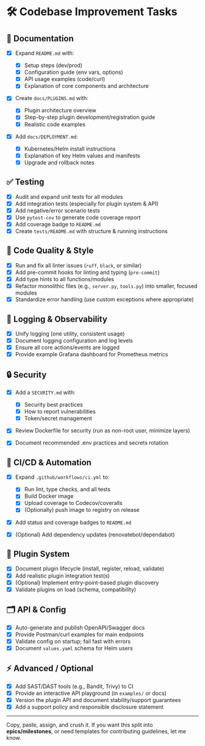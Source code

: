 # 🛠️ Codebase Improvement Tasks

## 🚩 **Documentation**

* [x] Expand `README.md` with:

    * [x] Setup steps (dev/prod)
    * [x] Configuration guide (env vars, options)
    * [x] API usage examples (code/curl)
    * [x] Explanation of core components and architecture
* [x] Create `docs/PLUGINS.md` with:

    * [x] Plugin architecture overview
    * [x] Step-by-step plugin development/registration guide
    * [x] Realistic code examples
* [x] Add `docs/DEPLOYMENT.md`:

    * [x] Kubernetes/Helm install instructions
    * [x] Explanation of key Helm values and manifests
    * [x] Upgrade and rollback notes

## ✅ **Testing**

* [x] Audit and expand unit tests for all modules
* [x] Add integration tests (especially for plugin system & API)
* [x] Add negative/error scenario tests
* [x] Use `pytest-cov` to generate code coverage report
* [x] Add coverage badge to `README.md`
* [x] Create `tests/README.md` with structure & running instructions

## 💎 **Code Quality & Style**

* [x] Run and fix all linter issues (`ruff`, `black`, or similar)
* [x] Add pre-commit hooks for linting and typing (`pre-commit`)
* [x] Add type hints to all functions/modules
* [x] Refactor monolithic files (e.g., `server.py`, `tools.py`) into smaller, focused modules
* [x] Standardize error handling (use custom exceptions where appropriate)

## 📜 **Logging & Observability**

* [x] Unify logging (one utility, consistent usage)
* [x] Document logging configuration and log levels
* [x] Ensure all core actions/events are logged
* [x] Provide example Grafana dashboard for Prometheus metrics

## 🔒 **Security**

* [x] Add a `SECURITY.md` with:

    * [x] Security best practices
    * [x] How to report vulnerabilities
    * [x] Token/secret management
* [x] Review Dockerfile for security (run as non-root user, minimize layers)
* [x] Document recommended .env practices and secrets rotation

## 🚀 **CI/CD & Automation**

* [x] Expand `.github/workflows/ci.yml` to:

    * [x] Run lint, type checks, and all tests
    * [x] Build Docker image
    * [x] Upload coverage to Codecov/coveralls
    * [x] (Optionally) push image to registry on release
* [x] Add status and coverage badges to `README.md`
* [x] (Optional) Add dependency updates (renovatebot/dependabot)

## 🔌 **Plugin System**

* [x] Document plugin lifecycle (install, register, reload, validate)
* [x] Add realistic plugin integration test(s)
* [x] (Optional) Implement entry-point-based plugin discovery
* [x] Validate plugins on load (schema, compatibility)

## 🗂️ **API & Config**

* [x] Auto-generate and publish OpenAPI/Swagger docs
* [x] Provide Postman/curl examples for main endpoints
* [x] Validate config on startup; fail fast with errors
* [x] Document `values.yaml` schema for Helm users

## ⚡ **Advanced / Optional**

* [x] Add SAST/DAST tools (e.g., Bandit, Trivy) to CI
* [x] Provide an interactive API playground (in `examples/` or docs)
* [x] Version the plugin API and document stability/support guarantees
* [x] Add a support policy and responsible disclosure statement

---

Copy, paste, assign, and crush it.
If you want this split into **epics/milestones**, or need templates for contributing guidelines, let me know.
